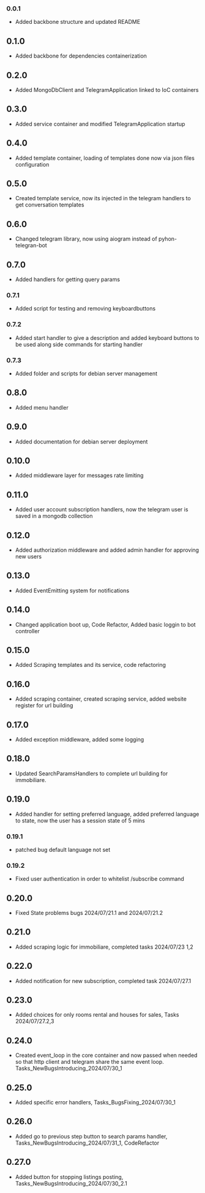 ### 0.0.1
- Added backbone structure and updated README

## 0.1.0
- Added backbone for dependencies containerization

## 0.2.0
- Added MongoDbClient and TelegramApplication linked to IoC containers

## 0.3.0
- Added service container and modified TelegramApplication startup

## 0.4.0
- Added template container, loading of templates done now via json files configuration

## 0.5.0
- Created template service, now its injected in the telegram handlers to get conversation templates

## 0.6.0
- Changed telegram library, now using aiogram instead of pyhon-telegran-bot

## 0.7.0
- Added handlers for getting query params

### 0.7.1
- Added script for testing and removing keyboardbuttons

### 0.7.2
- Added start handler to give a description and added keyboard buttons to be used along side commands for starting handler

### 0.7.3
- Added folder and scripts for debian server management

## 0.8.0
- Added menu handler

## 0.9.0
- Added documentation for debian server deployment

## 0.10.0
- Added middleware layer for  messages rate limiting

## 0.11.0
- Added user account subscription handlers, now the telegram user is saved in a mongodb collection

## 0.12.0
- Added authorization middleware and added admin handler for approving new users

## 0.13.0
- Added EventEmitting system for notifications

## 0.14.0
- Changed application boot up, Code Refactor, Added basic loggin to bot controller

## 0.15.0
- Added Scraping templates and its service, code refactoring

## 0.16.0
- Added scraping container, created scraping service, added website register for url building

## 0.17.0
- Added exception middleware, added some logging

## 0.18.0
- Updated SearchParamsHandlers to complete url building for immobiliare.

## 0.19.0
- Added handler for setting preferred language, added preferred language to state, now the user has a session state of 5 mins

### 0.19.1
- patched bug default language not set

### 0.19.2
- Fixed user authentication in order to whitelist /subscribe command

## 0.20.0
- Fixed State problems bugs 2024/07/21.1 and 2024/07/21.2

## 0.21.0
- Added scraping logic for immobiliare, completed tasks 2024/07/23 1,2

## 0.22.0
- Added notification for new subscription, completed task 2024/07/27.1

## 0.23.0
- Added choices for only rooms rental and houses for sales, Tasks 2024/07/27.2,3

## 0.24.0
- Created event_loop in the core container and now passed when needed so that http client and telegram share the same event loop. Tasks_NewBugsIntroducing_2024/07/30_1

## 0.25.0
- Added specific error handlers, Tasks_BugsFixing_2024/07/30_1

## 0.26.0
- Added go to previous step button to search params handler, Tasks_NewBugsIntroducing_2024/07/31_1, CodeRefactor

## 0.27.0
- Added button for stopping listings posting, Tasks_NewBugsIntroducing_2024/07/30_2.1

